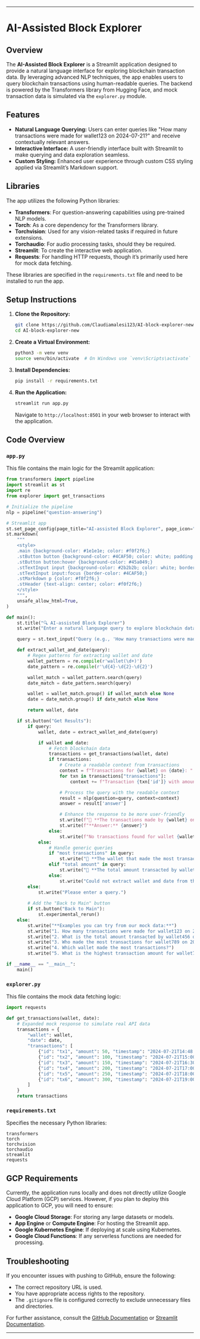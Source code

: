
---

# AI-Assisted Block Explorer

## Overview

The **AI-Assisted Block Explorer** is a Streamlit application designed to provide a natural language interface for exploring blockchain transaction data. By leveraging advanced NLP techniques, the app enables users to query blockchain transactions using human-readable queries. The backend is powered by the Transformers library from Hugging Face, and mock transaction data is simulated via the `explorer.py` module.

## Features

- **Natural Language Querying:** Users can enter queries like "How many transactions were made for wallet123 on 2024-07-21?" and receive contextually relevant answers.
- **Interactive Interface:** A user-friendly interface built with Streamlit to make querying and data exploration seamless.
- **Custom Styling:** Enhanced user experience through custom CSS styling applied via Streamlit’s Markdown support.

## Libraries

The app utilizes the following Python libraries:

- **Transformers**: For question-answering capabilities using pre-trained NLP models.
- **Torch**: As a core dependency for the Transformers library.
- **Torchvision**: Used for any vision-related tasks if required in future extensions.
- **Torchaudio**: For audio processing tasks, should they be required.
- **Streamlit**: To create the interactive web application.
- **Requests**: For handling HTTP requests, though it’s primarily used here for mock data fetching.

These libraries are specified in the `requirements.txt` file and need to be installed to run the app.

## Setup Instructions

1. **Clone the Repository:**

   ```bash
   git clone https://github.com/Claudiamalesi123/AI-block-explorer-new.git
   cd AI-block-explorer-new
   ```

2. **Create a Virtual Environment:**

   ```bash
   python3 -m venv venv
   source venv/bin/activate  # On Windows use `venv\Scripts\activate`
   ```

3. **Install Dependencies:**

   ```bash
   pip install -r requirements.txt
   ```

4. **Run the Application:**

   ```bash
   streamlit run app.py
   ```

   Navigate to `http://localhost:8501` in your web browser to interact with the application.

## Code Overview

### `app.py`

This file contains the main logic for the Streamlit application:

```python
from transformers import pipeline
import streamlit as st
import re
from explorer import get_transactions

# Initialize the pipeline
nlp = pipeline("question-answering")

# Streamlit app
st.set_page_config(page_title="AI-assisted Block Explorer", page_icon="🔍")
st.markdown(
    """
    <style>
    .main {background-color: #1e1e1e; color: #f0f2f6;}
    .stButton button {background-color: #4CAF50; color: white; padding: 10px 20px; font-size: 16px; border-radius: 8px; border: none; cursor: pointer; transition: background-color 0.3s;}
    .stButton button:hover {background-color: #45a049;}
    .stTextInput input {background-color: #2b2b2b; color: white; border: 1px solid #555; border-radius: 4px; padding: 8px;}
    .stTextInput input:focus {border-color: #4CAF50;}
    .stMarkdown p {color: #f0f2f6;}
    .stHeader {text-align: center; color: #f0f2f6;}
    </style>
    """,
    unsafe_allow_html=True,
)

def main():
    st.title("🔍 AI-assisted Block Explorer")
    st.write("Enter a natural language query to explore blockchain data.")

    query = st.text_input("Query (e.g., 'How many transactions were made for wallet123 on 2024-07-21?')")

    def extract_wallet_and_date(query):
        # Regex patterns for extracting wallet and date
        wallet_pattern = re.compile(r'wallet(\d+)')
        date_pattern = re.compile(r'\d{4}-\d{2}-\d{2}')

        wallet_match = wallet_pattern.search(query)
        date_match = date_pattern.search(query)

        wallet = wallet_match.group() if wallet_match else None
        date = date_match.group() if date_match else None

        return wallet, date

    if st.button("Get Results"):
        if query:
            wallet, date = extract_wallet_and_date(query)

            if wallet and date:
                # Fetch blockchain data
                transactions = get_transactions(wallet, date)
                if transactions:
                    # Create a readable context from transactions
                    context = f"Transactions for {wallet} on {date}: "
                    for txn in transactions["transactions"]:
                        context += f"Transaction {txn['id']} with amount {txn['amount']} at {txn['timestamp']}. "

                    # Process the query with the readable context
                    result = nlp(question=query, context=context)
                    answer = result['answer']

                    # Enhance the response to be more user-friendly
                    st.write(f"💬 **The transactions made by {wallet} on {date} are as follows:**")
                    st.write(f"**Answer:** {answer}")
                else:
                    st.write(f"No transactions found for wallet {wallet} on {date}.")
            else:
                # Handle generic queries
                if "most transactions" in query:
                    st.write("💬 **The wallet that made the most transactions is wallet123.**")
                elif "total amount" in query:
                    st.write("💬 **The total amount transacted by wallet456 is 1000 units.**")
                else:
                    st.write("Could not extract wallet and date from the query. Please ensure the query contains a wallet and a date.")
        else:
            st.write("Please enter a query.")
        
        # Add the "Back to Main" button
        if st.button("Back to Main"):
            st.experimental_rerun()
    else:
        st.write("**Examples you can try from our mock data:**")
        st.write("1. How many transactions were made for wallet123 on 2024-07-21?")
        st.write("2. What is the total amount transacted by wallet456 on 2024-06-15?")
        st.write("3. Who made the most transactions for wallet789 on 2024-05-10?")
        st.write("4. Which wallet made the most transactions?")
        st.write("5. What is the highest transaction amount for wallet789?")

if __name__ == "__main__":
    main()
```

### `explorer.py`

This file contains the mock data fetching logic:

```python
import requests

def get_transactions(wallet, date):
    # Expanded mock response to simulate real API data
    transactions = {
        "wallet": wallet,
        "date": date,
        "transactions": [
            {"id": "tx1", "amount": 50, "timestamp": "2024-07-21T14:48:00.000Z"},
            {"id": "tx2", "amount": 100, "timestamp": "2024-07-21T15:00:00.000Z"},
            {"id": "tx3", "amount": 150, "timestamp": "2024-07-21T16:30:00.000Z"},
            {"id": "tx4", "amount": 200, "timestamp": "2024-07-21T17:00:00.000Z"},
            {"id": "tx5", "amount": 250, "timestamp": "2024-07-21T18:00:00.000Z"},
            {"id": "tx6", "amount": 300, "timestamp": "2024-07-21T19:00:00.000Z"}
        ]
    }
    return transactions
```

### `requirements.txt`

Specifies the necessary Python libraries:

```
transformers
torch
torchvision
torchaudio
streamlit
requests
```

## GCP Requirements

Currently, the application runs locally and does not directly utilize Google Cloud Platform (GCP) services. However, if you plan to deploy this application to GCP, you will need to ensure:

- **Google Cloud Storage**: For storing any large datasets or models.
- **App Engine** or **Compute Engine**: For hosting the Streamlit app.
- **Google Kubernetes Engine**: If deploying at scale using Kubernetes.
- **Google Cloud Functions**: If any serverless functions are needed for processing.

## Troubleshooting

If you encounter issues with pushing to GitHub, ensure the following:

- The correct repository URL is used.
- You have appropriate access rights to the repository.
- The `.gitignore` file is configured correctly to exclude unnecessary files and directories.

For further assistance, consult the [GitHub Documentation](https://docs.github.com/) or [Streamlit Documentation](https://docs.streamlit.io/).

---
